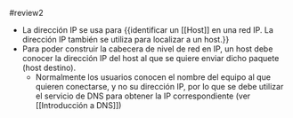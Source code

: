 #review2 

- La dirección IP se usa para {{identificar un [[Host]] en una red IP. La dirección IP también se utiliza para localizar a un host.}}
- Para poder construir la cabecera de nivel de red en IP, un host debe conocer la dirección IP del host al que se quiere enviar dicho paquete (host destino). 
	- Normalmente los usuarios conocen el nombre del equipo al que quieren conectarse, y no su dirección IP, por lo que se debe utilizar el servicio de DNS para obtener la IP correspondiente (ver [[Introducción a DNS]])